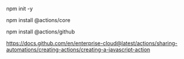 npm init -y

npm install @actions/core

npm install @actions/github

https://docs.github.com/en/enterprise-cloud@latest/actions/sharing-automations/creating-actions/creating-a-javascript-action